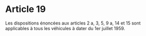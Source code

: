 # Article 19

Les dispositions énoncées aux articles 2 a, 3, 5, 9 a, 14 et 15 sont applicables à tous les véhicules à dater du 1er juillet 1959.
